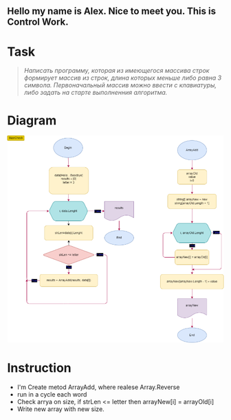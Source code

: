 
## Hello my name is Alex. Nice to meet you. This is Control Work.

# Task 
>*Написать программу, которая из имеющегося массива строк формирует массив из строк, длина которых меньше либо равна 3 символа. Первоначальный массив можно ввести с клавиатуры, либо задать на старте выполненния алгоритма.*

# Diagram 

![Diagram](Diagram.drawio.png)

# Instruction

* I'm Create metod ArrayAdd, where realese Array.Reverse 
* run in a cycle each word
* Check arrya on size, if strLen <= letter then arrayNew[i] = arrayOld[i]
* Write new array with new size.

